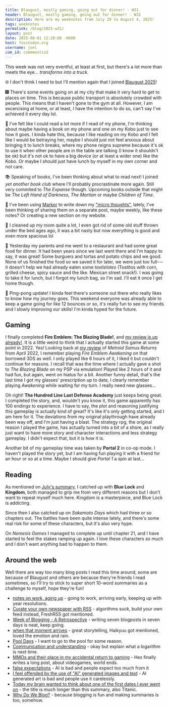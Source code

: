 ```yaml
---
title: Blaugust, mostly gaming, going out for dinner! - W31
header: Blaugust, mostly gaming, going out for dinner! - W31
description: Here are my weeknotes from July 29 to August 4, 2025! 
tags: weeknotes
permalink: /blog/2025-w31/
layout: post
date: 2025-08-01 12:20:00 -0600
host: fosstodon.org
username: joel
com_id: commmentsid
---
```


This week was not very eventful, at least at first, but there's a lot more than meets the eye... *transforms into a truck.*

🌐 I don't think I need to but I'll mention again that I joined [Blaugust 2025](/blog/blaugust-2025)!

🎆 There's some events going on at my city that make it very hard to get to places on time. This is because public transport is absolutely crowded with people. This means that I haven't gone to the gym at all. However, I am excercising at home, or at least, I have the intention to do so, can't say I've achieved it every day lol.

📖 I've felt like I could read a lot more if I read of my phone, I'm thinking about maybe having a book on my phone and one on my Kobo just to see how it goes. I kinda hate this, because I like reading on my Kobo and I felt like I would be betraying her, maybe I should just not feel anxious about bringing it to lunch breaks, where my phone reigns supreme because it's ok to use it when other people are in the table are talking (I know it shouldn't be ok) but it's not ok to have a big device (or at least a wider one) like the Kobo. Or maybe I should just have lunch by myself in my own corner and not care.

📚 Speaking of books, I've been thinking about what to read next! I joined *yet another book club* where I'll probably procrastinate more again. Still very commited to *The Expanse* though. Upcoming books outside that might be *The Left Hand of Darkness*, *The Martian* or maybe *Children of Time*.

📝 I've been using [Markor](https://github.com/gsantner/markor) to write down my ["micro thoughts"](https://notes.jeddacp.com/micro-thoughts-explained), lately, I've been thinking of sharing them on a separate post, maybe weekly, like these notes? Or creating a new section on my website.

🧹 I cleaned up my room quite a lot, I even got rid of some old stuff thrown under the bed ages ago, it was a bit nasty but now everything is good and even more spacious lol

🍔 Yesterday my parents and me went to a restaurant and had some great food for dinner. It had been years since we last went there and I'm happy to say, it was great! Some burguers and tortas and potato chips and we good. None of us finished the food so we saved it for later, we were just too full---it doesn't help we had already eaten some *tostielotes* (Tostitos with corn, grilled cheese, spicy sauce and the like. Mexican street snack!). I was going to take it for lunch, but I forgot my lunch bag, so I'm sad. I'll eat it once I get home though.

🏓 Ping-pong update! I kinda feel there's someone out there who really likes to know how my journey goes. This weekend everyone was already able to keep a game going for like 12 bounces or so, it's really fun to see my friends and I slowly improving our skills! I'm kinda hyped for the future.

## Gaming

I finally completed **Fire Emblem: The Blazing Blade!**, and [my review is up already!](/blog/fire-emblem-the-blazing-blade). It is a little weird to think that I actually started this game at some point in 2022. Yes! Looking back at [my review](/blog/metroid-samus-returns) of *Metroid Samus Returns* from April 2022, I remember playing *Fire Emblem Awakening* on that borrowed 3DS as well. I only played like 6 hours of it, I liked it but couldn't continue for reasons. I recall that was the time where I actually gave a shot to *The Blazing Blade* on my PSP via emulation! Played like 2 hours of it and had fun, but again, went on hiatus for a bit. Another funny detail, that's the last time I got my glasses' prescription up to date, I clearly remember playing *Awakening* while waiting for my turn. I really need new glasses...

Oh right! **The Hundred Line Last Defense Academy** just keeps being great. I completed the story, and, wouldn't you know it, this game apparently has 100 endings to experience. I have to say, the plot and reasoning justifying this gameplay is actually kind of great? It's like it's only getting started, and I am here for it. The deviations from my original playthrough have already been way off, and I'm just having a blast. The strategy rpg, the original reason I played the game, has actually turned into a bit of a shore, as I really just want to have more story and character interactions and less strategy gameplay. I didn't expect that, but it is how it is.

Another bit of my gameplay time was taken by **Portal 2** in co-op mode. I haven't played the story yet, but I am having fun playing it with a friend for an hour or so at a time. Maybe I should give *Portal 1* a spin at last...

## Reading

As mentioned on [July's summary](/blog/july-2025-summary#manga), I catched up with **Blue Lock** and **Kingdom**, both managed to grip me from very different reasons but I don't want to repeat myself much here. Kingdom is a masterpiece, and Blue Lock is addicting.

Since then I also catched up on *Sakamoto Days* which had three or so chapters out. The battles have been quite intense lately, and there's some real risk for some of these characters, but it's also very hype.

On *Nemesis Games* I managed to complete up until chapter 21, and I have started to feel the stakes ramping up again. I love these characters so much and I don't want anything bad to happen to them.

## Around the web

Well there are way too many blog posts I read this time around, some are because of Blaugust and others are because thery're friends I read sometimes, so I'll try to stick to super short 10-word summaries as a challenge to myself, hope they're fun!

- [notes on work, aging up](https://zoeloukia.bearblog.dev/notes-on-work-aging-up) - going to work, arriving early, keeping up with year resolutions.
- [Curate your own newspaper with RSS](https://www.citationneeded.news/curate-with-rss) - algorithms suck, build your own feed instead, FreshRSS got mentioned.
- [Week of Blogging - A Retrospective](https://orbitalmartian.codeberg.page/blog/2025-08-01-week-of-blogging-retrospective) - writing seven blogposts in seven days is neat, keep going.
- [when that moment arrives](https://tiramisu.bearblog.dev/when-that-moment-arrives/) - great storytelling, Haikyuu got mentioned, loved the emotion and rain. 
- [Pool Days](https://marisabel.nl/public/blog/Pool_Days) - I want to go to the pool for some reason.
- [Communication and understanding](https://jamesg.blog/2025/08/03/communication-and-understanding/) - okay but explain what a logarithm is next time.
- [MMOs and their place in my accidental return to gaming](https://dandelion-utilitarian.com/2025/08/01/mmos-and-their-place-in.html) - Hex finally writes a long post, about videogames, world ends.
- [false expectations](https://blog.avas.space/false-expectations/) - AI is bad and people expect too much from it
- [I feel offended by the use of "AI" generated images and text](https://theresmiling.neocities.org/blog/2025/08/i-feel-offended-by-ai.html) - AI generated art is bad and people use it carelessly.
- [Today my brain wanted to think about one of the first dates I ever went on](https://gkeenan.co/avgb/today-my-brain-wanted-to-think-about-one-of-the-first-dates-i-ever-went-on/) - the title is much longer than this summary, also Titanic.
- [Why Do We Blog?](https://rldane.space/why-do-we-blog.html) - because blogging is fun and making summaries is too, somehow.

